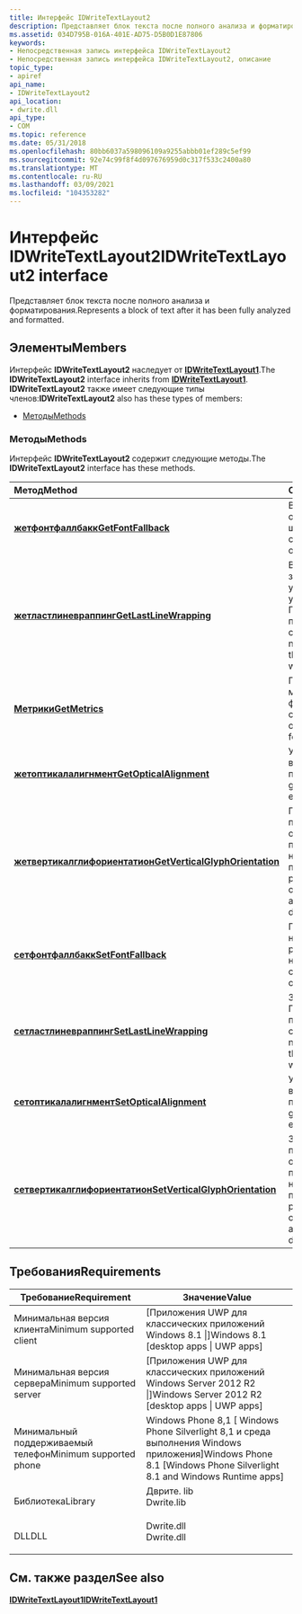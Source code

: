 ```yaml
---
title: Интерфейс IDWriteTextLayout2
description: Представляет блок текста после полного анализа и форматирования. | Интерфейс IDWriteTextLayout2
ms.assetid: 034D795B-016A-401E-AD75-D5B0D1E87806
keywords:
- Непосредственная запись интерфейса IDWriteTextLayout2
- Непосредственная запись интерфейса IDWriteTextLayout2, описание
topic_type:
- apiref
api_name:
- IDWriteTextLayout2
api_location:
- dwrite.dll
api_type:
- COM
ms.topic: reference
ms.date: 05/31/2018
ms.openlocfilehash: 80bb6037a598096109a9255abbb01ef289c5ef99
ms.sourcegitcommit: 92e74c99f8f4d097676959d0c317f533c2400a80
ms.translationtype: MT
ms.contentlocale: ru-RU
ms.lasthandoff: 03/09/2021
ms.locfileid: "104353282"
---
```

# <a name="idwritetextlayout2-interface"></a><span data-ttu-id="5d8c4-106">Интерфейс IDWriteTextLayout2</span><span class="sxs-lookup"><span data-stu-id="5d8c4-106">IDWriteTextLayout2 interface</span></span>

<span data-ttu-id="5d8c4-107">Представляет блок текста после полного анализа и форматирования.</span><span class="sxs-lookup"><span data-stu-id="5d8c4-107">Represents a block of text after it has been fully analyzed and formatted.</span></span>

## <a name="members"></a><span data-ttu-id="5d8c4-108">Элементы</span><span class="sxs-lookup"><span data-stu-id="5d8c4-108">Members</span></span>

<span data-ttu-id="5d8c4-109">Интерфейс **IDWriteTextLayout2** наследует от [**IDWriteTextLayout1**](/windows/win32/api/dwrite_1/nn-dwrite_1-idwritetextlayout1).</span><span class="sxs-lookup"><span data-stu-id="5d8c4-109">The **IDWriteTextLayout2** interface inherits from [**IDWriteTextLayout1**](/windows/win32/api/dwrite_1/nn-dwrite_1-idwritetextlayout1).</span></span> <span data-ttu-id="5d8c4-110">**IDWriteTextLayout2** также имеет следующие типы членов:</span><span class="sxs-lookup"><span data-stu-id="5d8c4-110">**IDWriteTextLayout2** also has these types of members:</span></span>

-   [<span data-ttu-id="5d8c4-111">Методы</span><span class="sxs-lookup"><span data-stu-id="5d8c4-111">Methods</span></span>](#methods)

### <a name="methods"></a><span data-ttu-id="5d8c4-112">Методы</span><span class="sxs-lookup"><span data-stu-id="5d8c4-112">Methods</span></span>

<span data-ttu-id="5d8c4-113">Интерфейс **IDWriteTextLayout2** содержит следующие методы.</span><span class="sxs-lookup"><span data-stu-id="5d8c4-113">The **IDWriteTextLayout2** interface has these methods.</span></span>



| <span data-ttu-id="5d8c4-114">Метод</span><span class="sxs-lookup"><span data-stu-id="5d8c4-114">Method</span></span>                                                                                | <span data-ttu-id="5d8c4-115">Описание</span><span class="sxs-lookup"><span data-stu-id="5d8c4-115">Description</span></span>                                                                                 |
|:--------------------------------------------------------------------------------------|:--------------------------------------------------------------------------------------------|
| [<span data-ttu-id="5d8c4-116">**жетфонтфаллбакк**</span><span class="sxs-lookup"><span data-stu-id="5d8c4-116">**GetFontFallback**</span></span>](/windows/win32/api/dwrite_2/nf-dwrite_2-idwritetextlayout2-getfontfallback)                         | <span data-ttu-id="5d8c4-117">Возвращает текущий объект отката шрифта.</span><span class="sxs-lookup"><span data-stu-id="5d8c4-117">Get the current font fallback object.</span></span> <br/>                                           |
| [<span data-ttu-id="5d8c4-118">**жетластлиневраппинг**</span><span class="sxs-lookup"><span data-stu-id="5d8c4-118">**GetLastLineWrapping**</span></span>](/windows/win32/api/dwrite_2/nf-dwrite_2-idwritetextlayout2-getlastlinewrapping)                 | <span data-ttu-id="5d8c4-119">Возвращает значение, указывающее, упаковано ли Последнее слово в последней строке.</span><span class="sxs-lookup"><span data-stu-id="5d8c4-119">Get whether or not the last word on the last line is wrapped.</span></span><br/>                    |
| [<span data-ttu-id="5d8c4-120">**Метрики**</span><span class="sxs-lookup"><span data-stu-id="5d8c4-120">**GetMetrics**</span></span>](idwritetextlayout2-getmetrics.md)                                   | <span data-ttu-id="5d8c4-121">Получает общие метрики для форматированной строки.</span><span class="sxs-lookup"><span data-stu-id="5d8c4-121">Retrieves overall metrics for the formatted string.</span></span> <br/>                             |
| [<span data-ttu-id="5d8c4-122">**жетоптикалалигнмент**</span><span class="sxs-lookup"><span data-stu-id="5d8c4-122">**GetOpticalAlignment**</span></span>](/windows/win32/api/dwrite_2/nf-dwrite_2-idwritetextlayout2-getopticalalignment)                 | <span data-ttu-id="5d8c4-123">Узнайте, как глифы выровняйте по краям поля.</span><span class="sxs-lookup"><span data-stu-id="5d8c4-123">Get how the glyphs align to the edges the margin.</span></span> <br/>                               |
| [<span data-ttu-id="5d8c4-124">**жетвертикалглифориентатион**</span><span class="sxs-lookup"><span data-stu-id="5d8c4-124">**GetVerticalGlyphOrientation**</span></span>](/windows/win32/api/dwrite_2/nf-dwrite_2-idwritetextlayout2-getverticalglyphorientation) | <span data-ttu-id="5d8c4-125">Получение предпочтительной ориентации глифов при использовании направления чтения по вертикали.</span><span class="sxs-lookup"><span data-stu-id="5d8c4-125">Get the preferred orientation of glyphs when using a vertical reading direction.</span></span><br/> |
| [<span data-ttu-id="5d8c4-126">**сетфонтфаллбакк**</span><span class="sxs-lookup"><span data-stu-id="5d8c4-126">**SetFontFallback**</span></span>](/windows/win32/api/dwrite_2/nf-dwrite_2-idwritetextlayout2-setfontfallback)                         | <span data-ttu-id="5d8c4-127">Применение настраиваемого резервного шрифта на макете.</span><span class="sxs-lookup"><span data-stu-id="5d8c4-127">Apply a custom font fallback onto layout.</span></span><br/>                                        |
| [<span data-ttu-id="5d8c4-128">**сетластлиневраппинг**</span><span class="sxs-lookup"><span data-stu-id="5d8c4-128">**SetLastLineWrapping**</span></span>](/windows/win32/api/dwrite_2/nf-dwrite_2-idwritetextlayout2-setlastlinewrapping)                 | <span data-ttu-id="5d8c4-129">Задает, упаковано ли Последнее слово в последней строке.</span><span class="sxs-lookup"><span data-stu-id="5d8c4-129">Set whether or not the last word on the last line is wrapped.</span></span> <br/>                   |
| [<span data-ttu-id="5d8c4-130">**сетоптикалалигнмент**</span><span class="sxs-lookup"><span data-stu-id="5d8c4-130">**SetOpticalAlignment**</span></span>](/windows/win32/api/dwrite_2/nf-dwrite_2-idwritetextlayout2-setopticalalignment)                 | <span data-ttu-id="5d8c4-131">Укажите, как глифы выдаются по краям поля.</span><span class="sxs-lookup"><span data-stu-id="5d8c4-131">Set how the glyphs align to the edges the margin.</span></span><br/>                                |
| [<span data-ttu-id="5d8c4-132">**сетвертикалглифориентатион**</span><span class="sxs-lookup"><span data-stu-id="5d8c4-132">**SetVerticalGlyphOrientation**</span></span>](/windows/win32/api/dwrite_2/nf-dwrite_2-idwritetextlayout2-setverticalglyphorientation) | <span data-ttu-id="5d8c4-133">Задает предпочтительную ориентацию глифов при использовании направления чтения по вертикали.</span><span class="sxs-lookup"><span data-stu-id="5d8c4-133">Set the preferred orientation of glyphs when using a vertical reading direction.</span></span><br/> |



 

## <a name="requirements"></a><span data-ttu-id="5d8c4-134">Требования</span><span class="sxs-lookup"><span data-stu-id="5d8c4-134">Requirements</span></span>



| <span data-ttu-id="5d8c4-135">Требование</span><span class="sxs-lookup"><span data-stu-id="5d8c4-135">Requirement</span></span> | <span data-ttu-id="5d8c4-136">Значение</span><span class="sxs-lookup"><span data-stu-id="5d8c4-136">Value</span></span> |
|-------------------------------------|-----------------------------------------------------------------------------------------|
| <span data-ttu-id="5d8c4-137">Минимальная версия клиента</span><span class="sxs-lookup"><span data-stu-id="5d8c4-137">Minimum supported client</span></span><br/> | <span data-ttu-id="5d8c4-138">\[Приложения UWP для классических приложений Windows 8.1 \|\]</span><span class="sxs-lookup"><span data-stu-id="5d8c4-138">Windows 8.1 \[desktop apps \| UWP apps\]</span></span><br/>                                     |
| <span data-ttu-id="5d8c4-139">Минимальная версия сервера</span><span class="sxs-lookup"><span data-stu-id="5d8c4-139">Minimum supported server</span></span><br/> | <span data-ttu-id="5d8c4-140">\[Приложения UWP для классических приложений Windows Server 2012 R2 \|\]</span><span class="sxs-lookup"><span data-stu-id="5d8c4-140">Windows Server 2012 R2 \[desktop apps \| UWP apps\]</span></span><br/>                          |
| <span data-ttu-id="5d8c4-141">Минимальный поддерживаемый телефон</span><span class="sxs-lookup"><span data-stu-id="5d8c4-141">Minimum supported phone</span></span><br/>  | <span data-ttu-id="5d8c4-142">Windows Phone 8,1 \[ Windows Phone Silverlight 8,1 и среда выполнения Windows приложения\]</span><span class="sxs-lookup"><span data-stu-id="5d8c4-142">Windows Phone 8.1 \[Windows Phone Silverlight 8.1 and Windows Runtime apps\]</span></span><br/> |
| <span data-ttu-id="5d8c4-143">Библиотека</span><span class="sxs-lookup"><span data-stu-id="5d8c4-143">Library</span></span><br/>                  | <dl> <span data-ttu-id="5d8c4-144"><dt>Дврите. lib</dt></span><span class="sxs-lookup"><span data-stu-id="5d8c4-144"><dt>Dwrite.lib</dt></span></span> </dl>   |
| <span data-ttu-id="5d8c4-145">DLL</span><span class="sxs-lookup"><span data-stu-id="5d8c4-145">DLL</span></span><br/>                      | <dl> <span data-ttu-id="5d8c4-146"><dt>Dwrite.dll</dt></span><span class="sxs-lookup"><span data-stu-id="5d8c4-146"><dt>Dwrite.dll</dt></span></span> </dl>   |



## <a name="see-also"></a><span data-ttu-id="5d8c4-147">См. также раздел</span><span class="sxs-lookup"><span data-stu-id="5d8c4-147">See also</span></span>

<dl> <dt>

[<span data-ttu-id="5d8c4-148">**IDWriteTextLayout1**</span><span class="sxs-lookup"><span data-stu-id="5d8c4-148">**IDWriteTextLayout1**</span></span>](/windows/win32/api/dwrite_1/nn-dwrite_1-idwritetextlayout1)
</dt> </dl>

 


